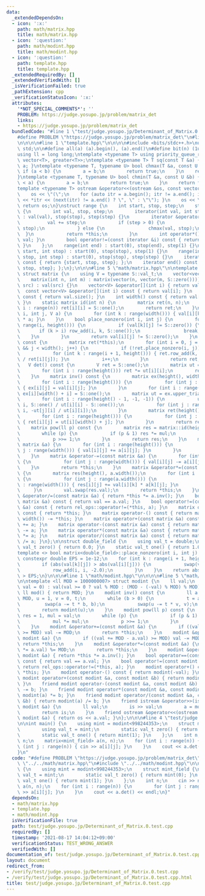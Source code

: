 ```yaml
---
data:
  _extendedDependsOn:
  - icon: ':x:'
    path: math/matrix.hpp
    title: math/matrix.hpp
  - icon: ':question:'
    path: math/modint.hpp
    title: math/modint.hpp
  - icon: ':question:'
    path: template.hpp
    title: template.hpp
  _extendedRequiredBy: []
  _extendedVerifiedWith: []
  _isVerificationFailed: true
  _pathExtension: cpp
  _verificationStatusIcon: ':x:'
  attributes:
    '*NOT_SPECIAL_COMMENTS*': ''
    PROBLEM: https://judge.yosupo.jp/problem/matrix_det
    links:
    - https://judge.yosupo.jp/problem/matrix_det
  bundledCode: "#line 1 \"test/judge.yosupo.jp/Determinant_of_Matrix.0.test.cpp\"\n\
    #define PROBLEM \"https://judge.yosupo.jp/problem/matrix_det\"\n#line 1 \"math/matrix.hpp\"\
    \n\n\n\n#line 1 \"template.hpp\"\n\n\n\n#include <bits/stdc++.h>\nusing namespace\
    \ std;\n\n#define all(a) (a).begin(), (a).end()\n#define bit(n) (1ull << (n))\n\
    using ll = long long;\ntemplate <typename T> using priority_queue_rev = priority_queue<T,\
    \ vector<T>, greater<T>>;\ntemplate <typename T> T sq(const T &a) { return a *\
    \ a; }\ntemplate <typename T, typename U> bool chmax(T &a, const U &b) {\n   \
    \ if (a < b) {\n        a = b;\n        return true;\n    }\n    return false;\n\
    }\ntemplate <typename T, typename U> bool chmin(T &a, const U &b) {\n    if (b\
    \ < a) {\n        a = b;\n        return true;\n    }\n    return false;\n}\n\
    template <typename T> ostream &operator<<(ostream &os, const vector<T> &a) {\n\
    \    os << \"(\";\n    for (auto itr = a.begin(); itr != a.end(); itr++) { os\
    \ << *itr << (next(itr) != a.end() ? \", \" : \"\"); }\n    os << \")\";\n   \
    \ return os;\n}\nstruct range {\n    int start, stop, step;\n    struct iterator\
    \ {\n        int val, stop, step;\n        iterator(int val, int stop, int step)\
    \ : val(val), stop(stop), step(step) {}\n        iterator &operator++() {\n  \
    \          val += step;\n            if (step > 0) {\n                chmin(val,\
    \ stop);\n            } else {\n                chmax(val, stop);\n          \
    \  }\n            return *this;\n        }\n        int operator*() const { return\
    \ val; }\n        bool operator!=(const iterator &i) const { return val != i.val;\
    \ }\n    };\n    range(int end) : start(0), stop(end), step(1) {}\n    range(int\
    \ start, int stop) : start(0), stop(stop), step(1) {}\n    range(int start, int\
    \ stop, int step) : start(0), stop(stop), step(step) {}\n    iterator begin()\
    \ const { return {start, stop, step}; };\n    iterator end() const { return {stop,\
    \ stop, step}; };\n};\n\n\n#line 5 \"math/matrix.hpp\"\n\ntemplate <typename S>\
    \ struct matrix {\n    using V = typename S::val_t;\n    vector<vector<V>> val;\n\
    \    matrix(int n, int m) : matrix(vector(n, vector(m, S::zero()))) {}\n    matrix(vector<vector<V>>\
    \ src) : val(src) {}\n    vector<V> &operator[](int i) { return val[i]; }\n  \
    \  const vector<V> &operator[](int i) const { return val[i]; }\n    int height()\
    \ const { return val.size(); }\n    int width() const { return val[0].size();\
    \ }\n    static matrix id(int n) {\n        matrix ret(n, n);\n        for (int\
    \ i : range(n)) ret[i][i] = S::one();\n        return ret;\n    }\n    void row_add(int\
    \ i, int j, V a) {\n        for (int k : range(width())) { val[i][k] += val[j][k]\
    \ * a; }\n    }\n    bool place_nonzero(int i, int j) {\n        for (int k :\
    \ range(i, height())) {\n            if (val[k][j] != S::zero()) {\n         \
    \       if (k > i) row_add(i, k, S::one());\n                break;\n        \
    \    }\n        }\n        return val[i][j] != S::zero();\n    }\n    matrix upper_triangular()\
    \ const {\n        matrix ret(*this);\n        for (int i = 0, j = 0; i < height()\
    \ && j < width(); j++) {\n            if (!ret.place_nonzero(i, j)) continue;\n\
    \            for (int k : range(i + 1, height())) { ret.row_add(k, i, -ret[k][j]\
    \ / ret[i][j]); }\n            i++;\n        }\n        return ret;\n    }\n \
    \   V det() const {\n        V ret = S::one();\n        matrix ut = upper_triangular();\n\
    \        for (int i : range(height())) ret *= ut[i][i];\n        return ret;\n\
    \    }\n    matrix inv() const {\n        matrix ex(height(), width() << 1);\n\
    \        for (int i : range(height())) {\n            for (int j : range(width()))\
    \ { ex[i][j] = val[i][j]; }\n        }\n        for (int i : range(height()))\
    \ ex[i][width() + i] = S::one();\n        matrix ut = ex.upper_triangular();\n\
    \        for (int i : range(height() - 1, -1, -1)) {\n            ut.row_add(i,\
    \ i, S::one() / ut[i][i] - S::one());\n            for (int j : range(i)) ut.row_add(j,\
    \ i, -ut[j][i] / ut[i][i]);\n        }\n        matrix ret(height(), width());\n\
    \        for (int i : range(height())) {\n            for (int j : range(width()))\
    \ { ret[i][j] = ut[i][width() + j]; }\n        }\n        return ret;\n    }\n\
    \    matrix pow(ll p) const {\n        matrix res = matrix::id(height()), mul(*this);\n\
    \        while (p) {\n            if (p & 1) res *= mul;\n            mul *= mul;\n\
    \            p >>= 1;\n        }\n        return res;\n    }\n    matrix &operator+=(const\
    \ matrix &a) {\n        for (int i : range(height())) {\n            for (int\
    \ j : range(width())) { val[i][j] += a[i][j]; }\n        }\n        return *this;\n\
    \    }\n    matrix &operator-=(const matrix &a) {\n        for (int i : range(height()))\
    \ {\n            for (int j : range(width())) { val[i][j] -= a[i][j]; }\n    \
    \    }\n        return *this;\n    }\n    matrix &operator*=(const matrix &a)\
    \ {\n        matrix res(height(), a.width());\n        for (int i : range(height()))\
    \ {\n            for (int j : range(a.width())) {\n                for (int k\
    \ : range(width())) { res[i][j] += val[i][k] * a[k][j]; }\n            }\n   \
    \     }\n        val.swap(res.val);\n        return *this;\n    }\n    matrix\
    \ &operator/=(const matrix &a) { return *this *= a.inv(); }\n    bool operator==(const\
    \ matrix &a) const { return val == a.val; }\n    bool operator!=(const matrix\
    \ &a) const { return rel_ops::operator!=(*this, a); }\n    matrix operator+()\
    \ const { return *this; }\n    matrix operator-() const { return matrix(height(),\
    \ width()) -= *this; }\n    matrix operator+(const matrix &a) const { return matrix(*this)\
    \ += a; }\n    matrix operator-(const matrix &a) const { return matrix(*this)\
    \ -= a; }\n    matrix operator*(const matrix &a) const { return matrix(*this)\
    \ *= a; }\n    matrix operator/(const matrix &a) const { return matrix(*this)\
    \ /= a; }\n};\n\nstruct double_field {\n    using val_t = double;\n    static\
    \ val_t zero() { return 0.0; }\n    static val_t one() { return 1.0; }\n};\n\n\
    template <> bool matrix<double_field>::place_nonzero(int i, int j) {\n    static\
    \ constexpr double EPS = 1e-12;\n    for (int k : range(i + 1, height())) {\n\
    \        if (abs(val[k][j]) > abs(val[i][j])) {\n            swap(val[i], val[k]);\n\
    \            row_add(i, i, -2.0);\n        }\n    }\n    return abs(val[i][j])\
    \ > EPS;\n}\n\n\n#line 1 \"math/modint.hpp\"\n\n\n\n#line 5 \"math/modint.hpp\"\
    \n\ntemplate <ll MOD = 1000000007> struct modint {\n    ll val;\n    modint(ll\
    \ val = 0) : val(val >= 0 ? val % MOD : (MOD - (-val) % MOD) % MOD) {}\n    static\
    \ ll mod() { return MOD; }\n    modint inv() const {\n        ll a = val, b =\
    \ MOD, u = 1, v = 0, t;\n        while (b > 0) {\n            t = a / b;\n   \
    \         swap(a -= t * b, b);\n            swap(u -= t * v, v);\n        }\n\
    \        return modint(u);\n    }\n    modint pow(ll p) const {\n        modint\
    \ res = 1, mul = val;\n        while (p) {\n            if (p & 1) res *= mul;\n\
    \            mul *= mul;\n            p >>= 1;\n        }\n        return res;\n\
    \    }\n    modint &operator+=(const modint &a) {\n        if ((val += a.val)\
    \ >= MOD) val -= MOD;\n        return *this;\n    }\n    modint &operator-=(const\
    \ modint &a) {\n        if ((val += MOD - a.val) >= MOD) val -= MOD;\n       \
    \ return *this;\n    }\n    modint &operator*=(const modint &a) {\n        (val\
    \ *= a.val) %= MOD;\n        return *this;\n    }\n    modint &operator/=(const\
    \ modint &a) { return *this *= a.inv(); }\n    bool operator==(const modint &a)\
    \ const { return val == a.val; }\n    bool operator!=(const modint &a) const {\
    \ return rel_ops::operator!=(*this, a); }\n    modint operator+() const { return\
    \ *this; }\n    modint operator-() const { return modint(-val); }\n    friend\
    \ modint operator+(const modint &a, const modint &b) { return modint(a) += b;\
    \ }\n    friend modint operator-(const modint &a, const modint &b) { return modint(a)\
    \ -= b; }\n    friend modint operator*(const modint &a, const modint &b) { return\
    \ modint(a) *= b; }\n    friend modint operator/(const modint &a, const modint\
    \ &b) { return modint(a) /= b; }\n    friend istream &operator>>(istream &is,\
    \ modint &a) {\n        ll val;\n        is >> val;\n        a = modint(val);\n\
    \        return is;\n    }\n    friend ostream &operator<<(ostream &os, const\
    \ modint &a) { return os << a.val; }\n};\n\n\n#line 4 \"test/judge.yosupo.jp/Determinant_of_Matrix.0.test.cpp\"\
    \n\nint main() {\n    using mint = modint<998244353>;\n    struct mint_field {\n\
    \        using val_t = mint;\n        static val_t zero() { return mint(0); }\n\
    \        static val_t one() { return mint(1); }\n    };\n    int n;\n    cin >>\
    \ n;\n    matrix<mint_field> a(n, n);\n    for (int i : range(n)) {\n        for\
    \ (int j : range(n)) { cin >> a[i][j]; }\n    }\n    cout << a.det() << endl;\n\
    }\n"
  code: "#define PROBLEM \"https://judge.yosupo.jp/problem/matrix_det\"\n#include\
    \ \"../../math/matrix.hpp\"\n#include \"../../math/modint.hpp\"\n\nint main()\
    \ {\n    using mint = modint<998244353>;\n    struct mint_field {\n        using\
    \ val_t = mint;\n        static val_t zero() { return mint(0); }\n        static\
    \ val_t one() { return mint(1); }\n    };\n    int n;\n    cin >> n;\n    matrix<mint_field>\
    \ a(n, n);\n    for (int i : range(n)) {\n        for (int j : range(n)) { cin\
    \ >> a[i][j]; }\n    }\n    cout << a.det() << endl;\n}"
  dependsOn:
  - math/matrix.hpp
  - template.hpp
  - math/modint.hpp
  isVerificationFile: true
  path: test/judge.yosupo.jp/Determinant_of_Matrix.0.test.cpp
  requiredBy: []
  timestamp: '2021-08-17 14:04:12+09:00'
  verificationStatus: TEST_WRONG_ANSWER
  verifiedWith: []
documentation_of: test/judge.yosupo.jp/Determinant_of_Matrix.0.test.cpp
layout: document
redirect_from:
- /verify/test/judge.yosupo.jp/Determinant_of_Matrix.0.test.cpp
- /verify/test/judge.yosupo.jp/Determinant_of_Matrix.0.test.cpp.html
title: test/judge.yosupo.jp/Determinant_of_Matrix.0.test.cpp
---
```

